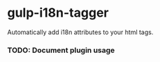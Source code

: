 # gulp-i18n-tagger
Automatically add i18n attributes to your html tags.

### TODO: Document plugin usage